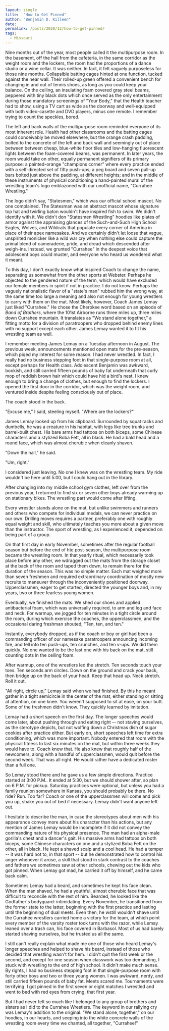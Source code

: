 ```yaml
---
layout: single
title:  "How to Get Pinned"
author: "Benjamin D. Killeen"
date: 
permalink: /posts/2020/12/how-to-get-pinned/
tags:
  - Missouri
---
```


Nine months out of the year, most people called it the multipurpose room. In the basement, off the
hall from the cafeteria, in the same corridor as the weight room and the lockers, the room had the
proportions of a dance studio or a wine cellar. It was neither. In fact, it felt vaguely
purposeless for those nine months. Collapsible batting cages hinted at one function, tucked against
the near wall. Their rolled-up green offered a convenient bench for changing in and out of tennis
shoes, as long as you could keep your balance. On the ceiling, an insulating foam covered gray
steel beams, peppered with tiny black dots which once served as the only entertainment during those
mandatory screenings of "Your Body," that the Health teacher had to show, using a TV cart as wide
as the doorway and well-equipped with both video-casette and DVD players, minus one remote. I
remember trying to count the speckles, bored.

The left and back walls of the multipurpose room reminded everyone of its most inherent role.
Health had other classrooms and the batting cages could conceivably be moved elsewhere, but the
orange crash padding, bolted to the concrete of the left and back wall and seemingly out of place
between between cheap, blue-white floor tiles and low-hanging fluorescent lights between the
foam-covered beams, was permanent. In later years, the room would take on other, equally permanent
signifiers of its primary purpose: a painted-orange "champions corner" where every practice ended
with a self-directed set of fifty push-ups; a peg board and seven pull-up bars bolted just above
the padding, at different heights; and in the middle of these instruments of physical conditioning
a hand-painted mural of the wrestling team's logo emblazoned with our unofficial name, "Currahee
Wrestling."

The logo didn't say, "Statesmen," which was our official school mascot. No one complained. The
Statesman was an abstract mascot whose signature top hat and twirling baton wouldn't have inspired
fish to swim. We didn't identify with it. We didn't don "Statesmen Wrestling" hoodies like plates
of armor against the appraising glances of the Such-and-Such High School Eagles, Wolves, and
Wildcats that populate every corner of America in place of their apex namesakes. And we certainly
didn't let loose that vague, unspirited monicker like a wild war cry when nothing else could
capture the primal blend of cameraderie, pride, and dread which descended after weigh-ins. Instead,
we grunted "Currahee" in the deepest voice that adolescent boys could muster, and everyone who
heard us wondered what it meant.

To this day, I don't exactly know what inspired Coach to change the name, separating us somewhat
from the other sports at Webster. Perhaps he objected to the gendered nature of the term, which
would have excluded our female members in spirit if not in practice. I do not know. Perhaps the
vaguely nationalistic flavor of a "state's man" rubbed him the wrong way, at the same time too
large a meaning and also not enough for young wrestlers to carry with them on the mat. Most likely,
however, Coach James Lemay just liked "Currahee." He chose the Cherokee word based on an episode of
*Band of Brothers*, where the 101st Airborne runs three miles up, three miles down Currahee
mountain. It translates as "We stand alone together," a fitting motto for a division of
paratroopers who dropped behind enemy lines with no support except each other. James Lemay wanted
it to fit his wrestling team as well. 

I remember meeting James Lemay on a Tuesday afternoon in August. The previous week, announcements
mentioned open mats for the pre-season, which piqed my interest for some reason. I had never
wrestled. In fact, I really had no business stepping foot in that single-purpose room at all,
except perhaps for Health class. Adolescent Benjamin was awkward, bookish, and still carried
fifteen pounds of baby fat underneath that curly mop of reddish brown hair which could have hid a
bird's nest. I knew enough to bring a change of clothes, but enough to find the lockers. I opened
the first door in the corridor, which was the weight room, and ventured inside despite feeling
consciously out of place.

The coach stood in the back.

"Excuse me," I said, steeling myself. "Where are the lockers?"

James Lemay looked up from his clipboard. Surrounded by squat racks and dumbells, he was a creature
in his habitat, with legs like tree trunks and barrel-built chest. His bare arms had tattoos on
both biceps, some Chinese characters and a stylized Boba Fett, all in black. He had a bald head and
a round face, which was almost cherubic when cleanly shaven.

"Down the hall," he said.

"Um, right."

I considered just leaving. No one I knew was on the wrestling team. My ride wouldn't be here until
5:00, but I could hang out in the library.

After changing into my middle school gym clothes, left over from the previous year, I returned to
find six or seven other boys already warming up on stationary bikes. The wrestling part would come
after lifting.

Every wrestler stands alone on the mat, but unlike swimmers and runners and others who compete for
individual medals, we can never practice on our own. Drilling moves requires a partner, preferably
one with roughly equal weight and skill, who ultimately teaches you more about a given move than
the instructor. The sport of wrestling, as I experienced it, depended on being part of a group.

<!-- This idea is pretty central to the theme, and also pretty definitive of everything in high
school, but also salient because it's pretty definitive of human nature. Now, to figure out what to
say about it... -->

<!-- TODO: need more transition to talk about this first day of the pre-season. -->

<!-- TODO: I think maybe the dip into the present is a little quick? I want to focus on that
strange decision, both to join in the first place and later not to quit. I guess this is a part of
that. The answer is some kind of stubborness, in retrospect, but really I don't know and couln't
tell you then or now. -->

<!-- Officially, we were the "Webster Groves Statesmen Wrestling Team," but the logo didn't say -->
<!-- "Statesmen Wrestling." We didn't print that ridiculous top hat and batton on our team hoodies, -->
<!-- those symbols of a mascot as uninspired as the obligatory such-and-such high school Wolves, -->
<!-- Wildcats and Tigers which populate every county of America in place of their apex namesakes. And we -->
<!-- certainly didn't let loose the gender-specific word, "Statesmen," like a wild war cry when nothing -->
<!-- else could capture that primal blend of cameraderie, pride, and dread which descended after -->
<!-- weigh-ins. Instead our wall and our hoodies and our rallying cry was "Currahee," a Cherokee word -->
<!-- which the 101st Airborne Division adopted as their motto, popularized by Tom Hanks and Steven -->
<!-- Spielberg's *Band of Brothers,* which offers this translation: "We stand alone."  -->

<!-- On the first day of practice, Coach Lemay explained his understanding of the word. "It means, 'We -->
<!-- stand alone, together,'" he said. "Currahee." -->

<!-- It was a fitting motto for a wrestling team, whose members grow more close and more comfortable -->
<!-- with each other perhaps than those of any other high school sport, but also those who stand alone -->
<!-- against another boy or girl, a stranger, who means to beat them. On the mat, no wrestler among us -->
<!-- had any help save that roar from the sidelines---not "Webster," not "Statesmen," but "Currahee." -->
<!-- (Maybe use this as a last line?)  -->

On that first day in early November, sometimes after the regular football season but before the end
of hte post-season, the multipurpose room became the wrestling room. In that yearly ritual, which
necessarily took place before any other, we wdragged out the mats from the storage closet at the
back of the room and taped them down, to remain there for the duration of the season. This was no
simple matter. Each mat weighed more than seven freshmen and required extraordinary coordination of
mostly new recruits to maneuver through the inconveniently positioned doorway. Upperclassmen, eager
to get started, directed the younger boys and, in my years, two or three fearless young
women. 

Eventually, we finished the mats. We shed our shoes and applied antibacterial foam, which was
universally required, to arm and leg and face and neck. For warmup, we jogged for ten minutes in a
tight circle around the room, during which exercise the coaches, the upperclassmen, and the
occasional daring freshman shouted, "Ten, ten, and ten."

Instantly, everybody dropped, as if the coach or boy or girl had been a commanding officer of our
namesake paratroopers announcing incoming fire, and fell into ten push-ups, ten crunches, and ten
v-ups. We did them quickly. No one wanted to be the last one with his back on the mat, still
counting dots in the ceiling foam.

After warmup, one of the wrestlers led the stretch. Ten seconds touch your toes. Ten seconds arm
circles. Down on the ground and crack your back, then bridge up on the back of your head. Keep that
head up. Neck stretch. Roll it out.

"All right, circle up," Lemay said when we had finished. By this he meant gather in a tight
semicircle in the center of the mat, either standing or sitting at attention, on one knee. You
weren't supposed to sit at ease, on your butt. Some of the freshmen didn't know. They quickly
learned by imitation.

Lemay had a short speech on the first day. The longer speeches would come later, about pushing
through and eating right -- not staving ourselves, as the sterotype depicts, but not wolfing down a
Christmas dish of sugar cookies after practice either. But early on, short speeches left time for
extra conditioning, which was more important. Nobody entered that room with the physical fitness to
last six minutes on the mat, but within three weeks they would have to. Coach knew that. He also
knew that roughly half of the newcomers, along with a handful of upperclassmen, would quit before
the second week. That was all right. He would rather have a dedicated roster than a full one.

So Lemay stood there and he gave us a few simple directions. Practice started at 3:00 P.M.. It
ended at 5:30, but we should shower after, so plan on 6 P.M. for pickup. Saturday practices were
optional, but unless you had a family reunion somewhere in Kansas, you should probably be there. No
ride? Run. Too far? Coach or one of the upperclassmen will come and pick you up, shake you out of
bed if necessary. Lemay didn't want anyone left out.

I hesitate to describe the man, in case the stereotypes about men with his appearance convey more
about his character than his actions, but any mention of James Lemay would be incomplete if it did
not convey the commanding nature of his physical presence. The man had an alpha-male gorilla's
chest and a dancer's gait. His massive arms had tattoos on both biceps, some Chinese characters on
one and a stylized Boba Fett on the other, all in black. He kept a shaved scalp and a cool head. He
had a temper -- it was hard not to, in that sport -- but he demonstrated how to control his anger
whenever it arose, a skill that stood in stark contrast to the coaches and fathers we sometimes saw
at other schools, chewing out the kids who got pinned. When Lemay got mad, he carried it off by
himself, and he came back calm.

Sometimes Lemay had a beard, and sometimes he kept his face clean. When the man shaved, he had a
youthful, almost cherubic face that was difficult to reconcile with the rest of him. Bearded, he
looked like the Godfather's bodyguard: intimidating. Every November, he transitioned from the
former state to the latter, beginning with the first practice and lasting until the beginning of
dual meets. Even then, he wstill wouldn't shave until the Currahee wrestlers carried home a victory
for the team, at which point every member of the varsity roster took turns with the razor, while
Lemay leaned over a trash can, his face covered in Barbasol. Most of us had barely started shaving
ourselves, but he trusted us all the same.

I still can't really explain what made me one of those who heard Lemay's longer speeches and helped
to shave his beard, instead of those who decided that wrestling wasn't for hem. I didn't quit the
first week or the second, and except for one season when classwork was too demanding, I stuck with
wrestling to the end of high school. It didn't make much sense. By rights, I had no business
stepping foot in that single-purpose room with forty other boys and two or three young women. I was
awkward, nerdy, and still carried fifteen pounds of baby fat. Meets scared me. Tournaments were
terrifying. I got pinned in the first seven or eight matches I wrestled and went to bed with red
eyes from crying, that first year.

But I had never felt so much like I belonged to any group of brothers and sisters as I did to the
Currahee Wrestlers. The keyword in our rallying cry was Lemay's addition to the original: "We stand
alone, together," on our hoodies, in our hearts, and seeping into the white concrete walls of the
wrestling room every time we chanted, all together, "Currahee!"
